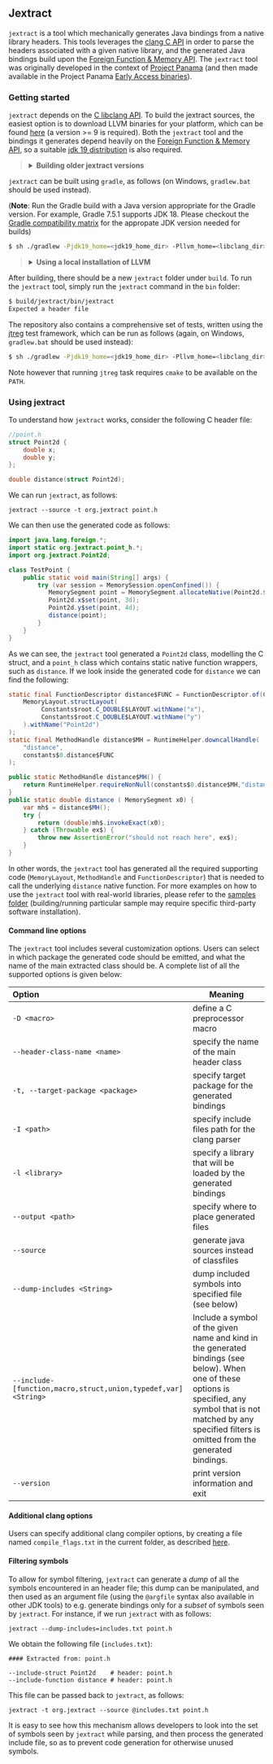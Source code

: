 ## Jextract

`jextract` is a tool which mechanically generates Java bindings from a native library headers. This tools leverages the [clang C API](https://clang.llvm.org/doxygen/group__CINDEX.html) in order to parse the headers associated with a given native library, and the generated Java bindings build upon the [Foreign Function & Memory API](https://openjdk.java.net/jeps/424). The `jextract` tool was originally developed in the context of [Project Panama](https://openjdk.java.net/projects/panama/) (and then made available in the Project Panama [Early Access binaries](https://jdk.java.net/panama/)).

### Getting started

`jextract` depends on the [C libclang API](https://clang.llvm.org/doxygen/group__CINDEX.html). To build the jextract sources, the easiest option is to download LLVM binaries for your platform, which can be found [here](https://releases.llvm.org/download.html) (a version >= 9 is required). Both the `jextract` tool and the bindings it generates depend heavily on the [Foreign Function & Memory API](https://openjdk.java.net/jeps/424), so a suitable [jdk 19 distribution](https://jdk.java.net/19/) is also required.

> <details><summary><strong>Building older jextract versions</strong></summary>
> 
> The `master` branch always tracks the latest version of the JDK. If you wish to build an older version of jextract, which targets an earlier version of the JDK you can do so by chercking out the appropriate branch.
> For example, to build a jextract tool which works against JDK 18:
> 
> `git checkout jdk18`
> 
> Over time, new branches will be added, each targeting a specific JDK version.
> </details>

`jextract` can be built using `gradle`, as follows (on Windows, `gradlew.bat` should be used instead).

(**Note**: Run the Gradle build with a Java version appropriate for the Gradle version. For example, Gradle 7.5.1
supports JDK 18. Please checkout the [Gradle compatibility matrix](https://docs.gradle.org/current/userguide/compatibility.html#java) for the appropate JDK version needed for builds)



```sh
$ sh ./gradlew -Pjdk19_home=<jdk19_home_dir> -Pllvm_home=<libclang_dir> clean verify
```


> <details><summary><strong>Using a local installation of LLVM</strong></summary>
> 
> While the recommended way is to use a [release from the LLVM project](https://releases.llvm.org/download.html),
> extract it then make `llvm_home` point to this directory, it may be possible to use a local installation instead.
>
> E.g. on macOs the `llvm_home` can also be set as one of these locations :
> 
> * `/Library/Developer/CommandLineTools/usr/` if using Command Line Tools
> * `/Applications/Xcode.app/Contents/Developer/Toolchains/XcodeDefault.xctoolchain/usr/` if using XCode
> * `$(brew --prefix llvm)` if using the [LLVM install from Homebrew](https://formulae.brew.sh/formula/llvm#default)
> 
> </details>

After building, there should be a new `jextract` folder under `build`.
To run the `jextract` tool, simply run the `jextract` command in the `bin` folder:

```sh
$ build/jextract/bin/jextract
Expected a header file
```

The repository also contains a comprehensive set of tests, written using the [jtreg](https://openjdk.java.net/jtreg/) test framework, which can be run as follows (again, on Windows, `gradlew.bat` should be used instead):

```sh
$ sh ./gradlew -Pjdk19_home=<jdk19_home_dir> -Pllvm_home=<libclang_dir> -Pjtreg_home=<jtreg_home> jtreg
```

Note however that running `jtreg` task requires `cmake` to be available on the `PATH`.

### Using jextract

To understand how `jextract` works, consider the following C header file:

```c
//point.h
struct Point2d {
    double x;
    double y;
};

double distance(struct Point2d);
```

We can run `jextract`, as follows:

```
jextract --source -t org.jextract point.h
```

We can then use the generated code as follows:

```java
import java.lang.foreign.*;
import static org.jextract.point_h.*;
import org.jextract.Point2d;

class TestPoint {
    public static void main(String[] args) {
        try (var session = MemorySession.openConfined()) {
           MemorySegment point = MemorySegment.allocateNative(Point2d.$LAYOUT(), session);
           Point2d.x$set(point, 3d);
           Point2d.y$set(point, 4d);
           distance(point);
        }
    }
}
```

As we can see, the `jextract` tool generated a `Point2d` class, modelling the C struct, and a `point_h` class which contains static native function wrappers, such as `distance`. If we look inside the generated code for `distance` we can find the following:

```java
static final FunctionDescriptor distance$FUNC = FunctionDescriptor.of(Constants$root.C_DOUBLE$LAYOUT,
    MemoryLayout.structLayout(
         Constants$root.C_DOUBLE$LAYOUT.withName("x"),
         Constants$root.C_DOUBLE$LAYOUT.withName("y")
    ).withName("Point2d")
);
static final MethodHandle distance$MH = RuntimeHelper.downcallHandle(
    "distance",
    constants$0.distance$FUNC
);

public static MethodHandle distance$MH() {
    return RuntimeHelper.requireNonNull(constants$0.distance$MH,"distance");
}
public static double distance ( MemorySegment x0) {
    var mh$ = distance$MH();
    try {
        return (double)mh$.invokeExact(x0);
    } catch (Throwable ex$) {
        throw new AssertionError("should not reach here", ex$);
    }
}
```

In other words, the `jextract` tool has generated all the required supporting code (`MemoryLayout`, `MethodHandle` and `FunctionDescriptor`) that is needed to call the underlying `distance` native function. For more examples on how to use the `jextract` tool with real-world libraries, please refer to the [samples folder](samples) (building/running particular sample may require specific third-party software installation).

#### Command line options

The `jextract` tool includes several customization options. Users can select in which package the generated code should be emitted, and what the name of the main extracted class should be. A complete list of all the supported options is given below:

| Option                                                       | Meaning                                                      |
| :----------------------------------------------------------- | ------------------------------------------------------------ |
| `-D <macro>`                                                 | define a C preprocessor macro                                |
| `--header-class-name <name>`                                 | specify the name of the main header class                    |
| `-t, --target-package <package>`                             | specify target package for the generated bindings            |
| `-I <path>`                                                  | specify include files path for the clang parser              |
| `-l <library>`                                               | specify a library that will be loaded by the generated bindings |
| `--output <path>`                                            | specify where to place generated files                       |
| `--source`                                                   | generate java sources instead of classfiles                  |
| `--dump-includes <String>`                                   | dump included symbols into specified file (see below)        |
| `--include-[function,macro,struct,union,typedef,var]<String>` | Include a symbol of the given name and kind in the generated bindings (see below). When one of these options is specified, any symbol that is not matched by any specified filters is omitted from the generated bindings. |
| `--version`                                                  | print version information and exit                           |


#### Additional clang options

Users can specify additional clang compiler options, by creating a file named
`compile_flags.txt` in the current folder, as described [here](https://clang.llvm.org/docs/JSONCompilationDatabase.html#alternatives).

#### Filtering symbols

To allow for symbol filtering, `jextract` can generate a *dump* of all the symbols encountered in an header file; this dump can be manipulated, and then used as an argument file (using the `@argfile` syntax also available in other JDK tools) to e.g. generate bindings only for a *subset* of symbols seen by `jextract`. For instance, if we run `jextract` with as follows:

```
jextract --dump-includes=includes.txt point.h
```

We obtain the following file (`includes.txt`):

```
#### Extracted from: point.h

--include-struct Point2d    # header: point.h
--include-function distance # header: point.h
```

This file can be passed back to `jextract`, as follows:

```
jextract -t org.jextract --source @includes.txt point.h
```

It is easy to see how this mechanism allows developers to look into the set of symbols seen by `jextract` while parsing, and then process the generated include file, so as to prevent code generation for otherwise unused symbols.


